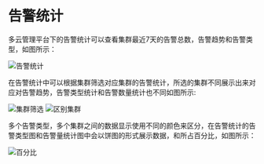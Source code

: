 # 告警统计

多云管理平台下的告警统计可以查看集群最近7天的告警总数，告警趋势和告警类型，如图所示：

![告警统计](http://terminus-paas.oss-cn-hangzhou.aliyuncs.com/paas-doc/2021/08/05/a9902f07-0bd4-4bbb-8291-79e6e6d5a5b0.png)

在告警统计中可以根据集群筛选对应集群的告警统计，所选的集群不同展示出来对应对告警趋势，告警类型统计和告警数量统计也不同如图所示:

![集群筛选](http://terminus-paas.oss-cn-hangzhou.aliyuncs.com/paas-doc/2021/08/05/991bf72f-193a-44d6-a593-6bf3fb926436.png)
![区别集群](http://terminus-paas.oss-cn-hangzhou.aliyuncs.com/paas-doc/2021/08/05/97f1089f-78cf-4246-acc1-eba7935f0540.png)

多个告警类型，多个集群之间的数据显示使用不同的颜色来区分，在告警统计的告警类型图和告警量统计图中会以饼图的形式展示数据，和所占百分比，如图所示：

![百分比](http://terminus-paas.oss-cn-hangzhou.aliyuncs.com/paas-doc/2021/08/05/81e2fa8b-2cad-4990-9abc-80ab9893a8fb.png)


